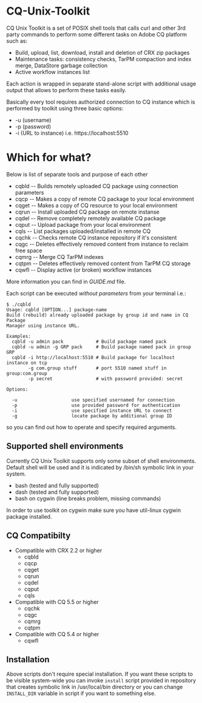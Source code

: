 CQ-Unix-Toolkit
===============

CQ Unix Toolkit is a set of POSIX shell tools that calls curl and other 3rd
party commands to perform some different tasks on Adobe CQ platform such as:

* Build, upload, list, download, install and deletion of CRX zip packages
* Maintenance tasks: consistency checks, TarPM compaction and index merge,
  DataStore garbage collection
* Active workflow instances list

Each action is wrapped in separate stand-alone script with additional usage
output that allows to perform these tasks easily.

Basically every tool requires authorized connection to CQ instance which
is performed by toolkit using three basic options:

   * -u (username)
   * -p (password)
   * -i (URL to instance) i.e. https://localhost:5510

Which for what?
===============

Below is list of separate tools and purpose of each other

* cqbld -- Builds remotely uploaded CQ package using connection parameters
* cqcp -- Makes a copy of remote CQ package to your local environment 
* cqget -- Makes a copy of CQ resource to your local environment
* cqrun -- Install uploaded CQ package on remote instanse
* cqdel -- Remove completely remotely available CQ package 
* cqput -- Upload package from your local environment
* cqls -- List packages uploaded/installed in remote CQ
* cqchk -- Checks remote CQ instance repository if it's consistent
* cqgc -- Deletes effectively removed content from instance to reclaim free 
          space 
* cqmrg -- Merge CQ TarPM indexes
* cqtpm -- Deletes effectively removed content from TarPM CQ storage
* cqwfl -- Display active (or broken) workflow instances

More information you can find in *GUIDE.md* file.

Each script can be executed *without parameters* from your terminal i.e.:


    $ ./cqbld
    Usage: cqbld [OPTION...] package-name
    Build (rebuild) already uploaded package by group id and name in CQ Package
    Manager using instance URL.

    Examples:
      cqbld -u admin pack            # Build package named pack
      cqbld -u admin -g GRP pack     # Build package named pack in group GRP
      cqbld -i http://localhost:5510 # Build package for localhost instance on tcp
            -g com.group stuff       # port 5510 named stuff in group:com.group
            -p secret                # with password provided: secret

    Options:

      -u                    use specified usernamed for connection
      -p                    use provided password for authentication
      -i                    use specified instance URL to connect
      -g                    locate package by additional group ID


so you can find out how to operate and specify required arguments.

Supported shell environments 
----------------------------

Currently CQ Unix Toolkit supports only some subset of shell environments.
Default shell will be used and it is indicated by /bin/sh symbolic link
in your system.

* bash (tested and fully supported)
* dash (tested and fully supported)
* bash on cygwin (line breaks problem, missing commands)

In order to use toolkit on cygwin make sure you have util-linux cygwin package
installed.

CQ Compatibilty
---------------

*  Compatible with CRX 2.2 or higher
   * cqbld
   * cqcp
   * cqget
   * cqrun
   * cqdel
   * cqput
   * cqls
*  Compatible with CQ 5.5 or higher
   * cqchk
   * cqgc
   * cqmrg
   * cqtpm
*  Compatible with CQ 5.4 or higher
   * cqwfl

Installation
------------

Above scripts don't require special installation. If you want these scripts to
be visible system-wide you can invoke `install` script provided in repository
that creates symbolic link in /usr/local/bin directory or you can change
`INSTALL_DIR` variable in script if you want to something else.
